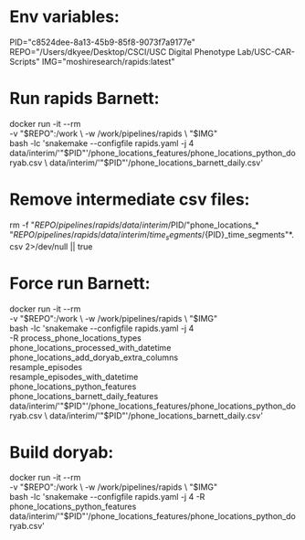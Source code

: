 # Env variables:

PID="c8524dee-8a13-45b9-85f8-9073f7a9177e"
REPO="/Users/dkyee/Desktop/CSCI/USC Digital Phenotype Lab/USC-CAR-Scripts"
IMG="moshiresearch/rapids:latest"

# Run rapids Barnett:

docker run -it --rm \
  -v "$REPO":/work \
  -w /work/pipelines/rapids \
  "$IMG" \
  bash -lc 'snakemake --configfile rapids.yaml -j 4 \
    data/interim/'"$PID"'/phone_locations_features/phone_locations_python_doryab.csv \
    data/interim/'"$PID"'/phone_locations_barnett_daily.csv'

# Remove intermediate csv files:

rm -f "$REPO/pipelines/rapids/data/interim/$PID/"phone_locations_* \
      "$REPO/pipelines/rapids/data/interim/time_segments/${PID}_time_segments"*.csv 2>/dev/null || true

# Force run Barnett:

docker run -it --rm \
  -v "$REPO":/work \
  -w /work/pipelines/rapids \
  "$IMG" \
  bash -lc 'snakemake --configfile rapids.yaml -j 4 \
    -R process_phone_locations_types \
       phone_locations_processed_with_datetime \
       phone_locations_add_doryab_extra_columns \
       resample_episodes \
       resample_episodes_with_datetime \
       phone_locations_python_features \
       phone_locations_barnett_daily_features \
    data/interim/'"$PID"'/phone_locations_features/phone_locations_python_doryab.csv \
    data/interim/'"$PID"'/phone_locations_barnett_daily.csv'

# Build doryab:

docker run -it --rm \
  -v "$REPO":/work \
  -w /work/pipelines/rapids \
  "$IMG" \
  bash -lc 'snakemake --configfile rapids.yaml -j 4 -R phone_locations_python_features \
    data/interim/'"$PID"'/phone_locations_features/phone_locations_python_doryab.csv'
